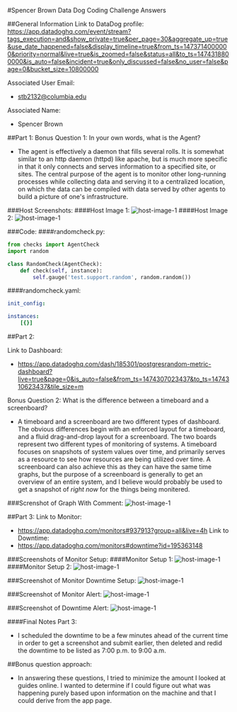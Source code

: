 #Spencer Brown Data Dog Coding Challenge Answers

##General Information
Link to DataDog profile: <br> 
https://app.datadoghq.com/event/stream?tags_execution=and&show_private=true&per_page=30&aggregate_up=true&use_date_happened=false&display_timeline=true&from_ts=1473714000000&priority=normal&live=true&is_zoomed=false&status=all&to_ts=1474318800000&is_auto=false&incident=true&only_discussed=false&no_user=false&page=0&bucket_size=10800000 

Associated User Email:<br>
* stb2132@columbia.edu

Associated Name:<br>
* Spencer Brown

##Part 1:
Bonus Question 1: In your own words, what is the Agent? <br>
* The agent is effectively a daemon that fills several rolls. It is somewhat similar to an http daemon (httpd) like apache, but is much more specific in that it only connects and serves information to a specified site, or sites. The central purpose of the agent is to monitor other long-running processes while collecting data and serving it to a centralized location, on which the data can be compiled with data served by other agents to build a picture of one's infrastructure. 

###Host Screenshots:
####Host Image 1:
![host-image-1](https://github.com/stb2132/hiring-engineers/tree/spencer_brown_answers/screenshots/host_map_view_1.png)
####Host Image 2:
![host-image-1](https://github.com/stb2132/hiring-engineers/tree/spencer_brown_answers/screenshots/host_map_view_2.png)

###Code:
####randomcheck.py:
````python
from checks import AgentCheck
import random

class RandomCheck(AgentCheck):
    def check(self, instance):
        self.gauge('test.support.random', random.random())
````
####randomcheck.yaml:
````yaml
init_config:

instances:
    [{}]
````

##Part 2:

Link to Dashboard: <br> 
* https://app.datadoghq.com/dash/185301/postgresrandom-metric-dashboard?live=true&page=0&is_auto=false&from_ts=1474307023437&to_ts=1474310623437&tile_size=m 

Bonus Question 2: What is the difference between a timeboard and a screenboard? <br> 
* A timeboard and a screenboard are two different types of dashboard. The obvious differences begin with an enforced layout for a timeboard, and a fluid drag-and-drop layout for a screenboard. The two boards represent two different types of monitoring of systems. A timeboard focuses on snapshots of system values over time, and primarily serves as a resource to see how resources are being utilized over time. A screenboard can also achieve this as they can have the same time graphs, but the purpose of a screenboard is generally to get an overview of an entire system, and I believe would probably be used to get a snapshot of *right now* for the things being monitered. 

###Screnshot of Graph With Comment:
![host-image-1](https://github.com/stb2132/hiring-engineers/tree/spencer_brown_answers/screenshots/snapshot_with_comments_above_.90.png)

##Part 3:
Link to Monitor:<br>
* https://app.datadoghq.com/monitors#937913?group=all&live=4h
Link to Downtime:<br> 
* https://app.datadoghq.com/monitors#downtime?id=195363148 

###Screenshots of Monitor Setup:
####Monitor Setup 1:
![host-image-1](https://github.com/stb2132/hiring-engineers/tree/spencer_brown_answers/screenshots/monitor_definition_1.png)
####Monitor Setup 2:
![host-image-1](https://github.com/stb2132/hiring-engineers/tree/spencer_brown_answers/screenshots/monitor_definition_2.png)

###Screenshot of Monitor Downtime Setup:
![host-image-1](https://github.com/stb2132/hiring-engineers/tree/spencer_brown_answers/screenshots/monitor_downtime_definition.png)

###Screenshot of Monitor Alert:
![host-image-1](https://github.com/stb2132/hiring-engineers/tree/spencer_brown_answers/screenshots/monitor_alert.png)

###Screenshot of Downtime Alert:
![host-image-1](https://github.com/stb2132/hiring-engineers/tree/spencer_brown_answers/screenshots/downtime_alert.png)

####Final Notes Part 3:<br>
* I scheduled the downtime to be a few minutes ahead of the current time in 
order to get a screenshot and submit earlier, then deleted and redid the downtime
to be listed as 7:00 p.m. to 9:00 a.m. 

##Bonus question approach:<br>
* In answering these questions, I tried to minimize the amount
I looked at guides online. I wanted to determine if I could figure out what was happening 
purely based upon information on the machine and that I could derive from the app page. 
